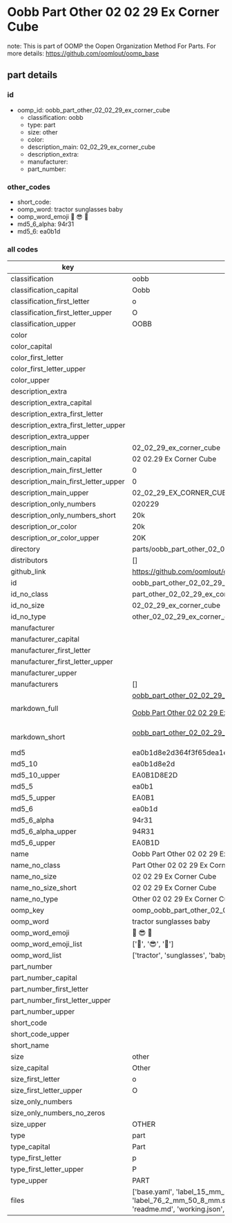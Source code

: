# Oobb Part Other 02 02 29 Ex Corner Cube  

note: This is part of OOMP the Oopen Organization Method For Parts. For more details: https://github.com/oomlout/oomp_base

##  part details





### id
* oomp_id: oobb_part_other_02_02_29_ex_corner_cube
  * classification: oobb
  * type: part
  * size: other
  * color: 
  * description_main: 02_02_29_ex_corner_cube
  * description_extra: 
  * manufacturer: 
  * part_number: 

### other_codes
* short_code: 
* oomp_word: tractor sunglasses baby
* oomp_word_emoji :tractor: :sunglasses: :baby:
* md5_6_alpha: 94r31
* md5_6: ea0b1d

### all codes 
| key | value |  
| --- | --- |  
| classification | oobb |  
| classification_capital | Oobb |  
| classification_first_letter | o |  
| classification_first_letter_upper | O |  
| classification_upper | OOBB |  
| color |  |  
| color_capital |  |  
| color_first_letter |  |  
| color_first_letter_upper |  |  
| color_upper |  |  
| description_extra |  |  
| description_extra_capital |  |  
| description_extra_first_letter |  |  
| description_extra_first_letter_upper |  |  
| description_extra_upper |  |  
| description_main | 02_02_29_ex_corner_cube |  
| description_main_capital | 02 02.29 Ex Corner Cube |  
| description_main_first_letter | 0 |  
| description_main_first_letter_upper | 0 |  
| description_main_upper | 02_02_29_EX_CORNER_CUBE |  
| description_only_numbers | 020229 |  
| description_only_numbers_short | 20k |  
| description_or_color | 20k |  
| description_or_color_upper | 20K |  
| directory | parts/oobb_part_other_02_02_29_ex_corner_cube |  
| distributors | [] |  
| github_link | https://github.com/oomlout/oomlout_oomp_part_src/tree/main/parts/oobb_part_other_02_02_29_ex_corner_cube/working |  
| id | oobb_part_other_02_02_29_ex_corner_cube |  
| id_no_class | part_other_02_02_29_ex_corner_cube |  
| id_no_size | 02_02_29_ex_corner_cube |  
| id_no_type | other_02_02_29_ex_corner_cube |  
| manufacturer |  |  
| manufacturer_capital |  |  
| manufacturer_first_letter |  |  
| manufacturer_first_letter_upper |  |  
| manufacturer_upper |  |  
| manufacturers | [] |  
| markdown_full | [oobb_part_other_02_02_29_ex_corner_cube](https://github.com/oomlout/oomlout_oomp_part_src/tree/main/parts/oobb_part_other_02_02_29_ex_corner_cube/working)<br>[](https://github.com/oomlout/oomlout_oomp_part_src/tree/main/parts/oobb_part_other_02_02_29_ex_corner_cube/working)<br>[Oobb Part Other 02 02 29 Ex Corner Cube](https://github.com/oomlout/oomlout_oomp_part_src/tree/main/parts/oobb_part_other_02_02_29_ex_corner_cube/working)<br><br> |  
| markdown_short | [oobb_part_other_02_02_29_ex_corner_cube](https://github.com/oomlout/oomlout_oomp_part_src/tree/main/parts/oobb_part_other_02_02_29_ex_corner_cube/working)<br><br> |  
| md5 | ea0b1d8e2d364f3f65dea1e5419b5696 |  
| md5_10 | ea0b1d8e2d |  
| md5_10_upper | EA0B1D8E2D |  
| md5_5 | ea0b1 |  
| md5_5_upper | EA0B1 |  
| md5_6 | ea0b1d |  
| md5_6_alpha | 94r31 |  
| md5_6_alpha_upper | 94R31 |  
| md5_6_upper | EA0B1D |  
| name | Oobb Part Other 02 02 29 Ex Corner Cube |  
| name_no_class | Part Other 02 02 29 Ex Corner Cube |  
| name_no_size | 02 02 29 Ex Corner Cube |  
| name_no_size_short | 02 02 29 Ex Corner Cube |  
| name_no_type | Other 02 02 29 Ex Corner Cube |  
| oomp_key | oomp_oobb_part_other_02_02_29_ex_corner_cube |  
| oomp_word | tractor sunglasses baby |  
| oomp_word_emoji | :tractor: :sunglasses: :baby: |  
| oomp_word_emoji_list | [':tractor:', ':sunglasses:', ':baby:'] |  
| oomp_word_list | ['tractor', 'sunglasses', 'baby'] |  
| part_number |  |  
| part_number_capital |  |  
| part_number_first_letter |  |  
| part_number_first_letter_upper |  |  
| part_number_upper |  |  
| short_code |  |  
| short_code_upper |  |  
| short_name |  |  
| size | other |  
| size_capital | Other |  
| size_first_letter | o |  
| size_first_letter_upper | O |  
| size_only_numbers |  |  
| size_only_numbers_no_zeros |  |  
| size_upper | OTHER |  
| type | part |  
| type_capital | Part |  
| type_first_letter | p |  
| type_first_letter_upper | P |  
| type_upper | PART |  
| files | ['base.yaml', 'label_15_mm_30_mm.pdf', 'label_15_mm_30_mm.svg', 'label_76_2_mm_50_8_mm.pdf', 'label_76_2_mm_50_8_mm.svg', 'label_oomlout_76_2_mm_50_8_mm.pdf', 'label_oomlout_76_2_mm_50_8_mm.svg', 'readme.md', 'working.json', 'working.yaml'] |  
